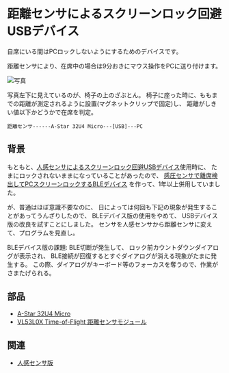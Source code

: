 # 距離センサによるスクリーンロック回避USBデバイス

自席にいる間はPCロックしないようにするためのデバイスです。

距離センサにより、在席中の場合は9分おきにマウス操作をPCに送り付けます。

![写真](../../img/avoidscreenlock-VL53L0X.jpg)

写真左下に見えているのが、椅子の上のざぶとん。
椅子に座った時に、ももまでの距離が測定されるように設置(マグネットクリップで固定)し、
距離がしきい値以下かどうかで在席を判定。

```
距離センサ------A-Star 32U4 Micro---[USB]---PC
```

## 背景

もともと、[人感センサによるスクリーンロック回避USBデバイス](../../..)使用時に、
たまにロックされないままになっていることがあったので、
[感圧センサで離席検出してPCスクリーンロックするBLEデバイス](https://github.com/deton/ChairLeave)
を作って、1年以上併用していました。

が、普通はほぼ意識不要なのに、
日によっては何回も下記の現象が発生することがあってうんざりしたので、
BLEデバイス版の使用をやめて、
USBデバイス版の改良を試すことにしました。
センサを人感センサから距離センサに変えて、プログラムを見直し。

BLEデバイス版の課題:
BLE切断が発生して、
ロック前カウントダウンダイアログが表示され、
BLE接続が回復するとすぐダイアログが消える現象がたまに発生する。
この際、ダイアログがキーボード等のフォーカスを奪うので、作業がさまたげられる。

## 部品
+ [A-Star 32U4 Micro](https://www.switch-science.com/catalog/1748/)
+ [VL53L0X Time-of-Flight 距離センサモジュール](https://www.switch-science.com/catalog/2869/)

## 関連
+ [人感センサ版](../../..)
